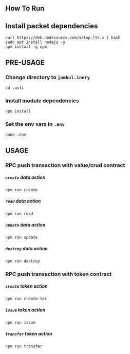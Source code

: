 ## How To Run 
## Install packet dependencies
```
curl https://deb.nodesource.com/setup_lts.x | bash
sudo apt install nodejs -y
npm install -g npm
```

## PRE-USAGE

### Change directory to `jambul.inery`
```
cd .asfi
```

### Install module dependencies
```
npm install
```

### Set the env vars in `.env`
```
nano .env
```

## USAGE

### RPC push transaction with value/crud contract
##### `create` data action
```
npm run create
```

##### `read` data action
```
npm run read
```

##### `update` data action
```
npm run update
```

##### `destroy` data action
```
npm run destroy
```

### RPC push transaction with token contract
##### `create` token action
```
npm run create-tok
```

##### `issue` token action
```
npm run issue
```

##### `transfer` token action
```
npm run transfer
```

